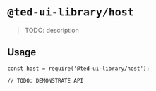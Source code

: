 # `@ted-ui-library/host`

> TODO: description

## Usage

```
const host = require('@ted-ui-library/host');

// TODO: DEMONSTRATE API
```

